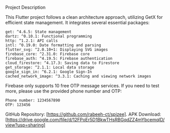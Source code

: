 Project Description

This Flutter project follows a clean architecture approach, utilizing GetX for efficient state management.
It integrates several essential packages:

    get: ^4.6.5: State management
    dartz: ^0.10.1: Functional programming
    http: ^1.2.1: API calls
    intl: ^0.19.0: Date formatting and parsing
    flutter_svg: ^2.0.10+1: Displaying SVG images
    firebase_core: ^2.31.0: Firebase core
    firebase_auth: ^4.19.5: Firebase authentication
    cloud_firestore: ^4.17.3: Saving data to Firestore
    get_storage: ^2.1.1: Local data storage
    google_sign_in: ^6.2.1: Google Sign-In
    cached_network_image: ^3.3.1: Caching and viewing network images

Firebase only supports 10 free OTP message services. If you need to test more,
please use the provided phone number and OTP:

    Phone number: 1234567890
    OTP: 123456

GitHub Repository: [https://github.com/rabeeh-ct/spizee].
APK Download: [https://drive.google.com/file/d/12FPoEr5D1BkwTHsRBGqdZZ4mYbcemqlD/view?usp=sharing]